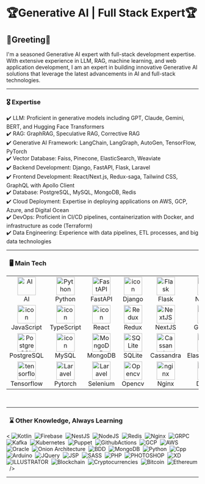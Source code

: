 # 🏆Generative AI | Full Stack Expert🏆

## 🎉Greeting🎉
I'm a seasoned Generative AI expert with full-stack development expertise.
With extensive experience in LLM, RAG, machine learning, and web application development, I am an expert in building innovative Generative AI solutions that leverage the latest advancements in AI and full-stack technologies.

<hr/>

### 🎖️ Expertise
✔️ LLM: Proficient in generative models including GPT, Claude, Gemini, BERT, and Hugging Face Transformers<br>
✔️ RAG: GraphRAG, Speculative RAG, Corrective RAG<br>
✔️ Generative AI Framework: LangChain, LangGraph, AutoGen, TensorFlow, PyTorch<br>
✔️ Vector Database: Faiss, Pinecone, ElasticSearch, Weaviate<br>
✔️ Backend Development: Django, FastAPI, Flask, Laravel<br>
✔️ Frontend Development: React/Next.js, Redux-saga, Tailwind CSS, GraphQL with Apollo Client<br>
✔️ Database: PostgreSQL, MySQL, MongoDB, Redis<br>
✔️ Cloud Deployment: Expertise in deploying applications on AWS, GCP, Azure, and Digital Ocean<br>
✔️ DevOps: Proficient in CI/CD pipelines, containerization with Docker, and infrastructure as code (Terraform)<br>
✔️ Data Engineering: Experience with data pipelines, ETL processes, and big data technologies<br>

<hr/>

### &nbsp; 🖥️ Main Tech  

<table align="center">
    <tr>
        <td align="center" width="96">
            <img src="https://skillicons.dev/icons?i=ai" width="48" height="48" alt="AI"/>
            <br>AI
        </td>
        <td align="center" width="96">
            <img src="https://skillicons.dev/icons?i=python" width="48" height="48" alt="Python"/>
            <br>Python
        </td>
        <td align="center" width="96">
            <img src="https://skillicons.dev/icons?i=fastapi" width="48" height="48" alt="FastAPI"/>
            <br>FastAPI
        </td>
        <td align="center" width="96">
            <a href="#macropower-tech">
                <img src="https://techstack-generator.vercel.app/django-icon.svg" alt="icon" width="48" height="48"/>
            </a>
            <br>Django
        </td>
        <td align="center" width="96">
            <img src="https://skillicons.dev/icons?i=flask" width="48" height="48" alt="Flask"/>
            <br>Flask
        </td>
        <td align="center" width="96">
            <img src="https://skillicons.dev/icons?i=nodejs" width="48" height="48" alt="NodeJS"/>
            <br>NodeJS
        </td>
        <td align="center" width="96">
            <img src="https://skillicons.dev/icons?i=express" width="48" height="48" alt="Express"/>
            <br>Express
        </td>
        <td align="center" width="96">
            <img src="https://skillicons.dev/icons?i=nestjs" width="48" height="48" alt="Nestjs"/>
            <br>NestJS
        </td>
        <td align="center" width="96">
            <img src="https://skillicons.dev/icons?i=php" width="48" height="48" alt="PHP"/>
            <br>PHP
        </td>
        <td align="center" width="96">
            <img src="https://skillicons.dev/icons?i=laravel" width="48" height="48" alt="Laravel"/>
            <br>Laravel
        </td>
    </tr>
    <tr>
        <td align="center" width="96">
            <img src="https://techstack-generator.vercel.app/js-icon.svg" alt="icon" width="48" height="48"/>
            <br>JavaScript
        </td>
        <td align="center" width="96">
            <img src="https://techstack-generator.vercel.app/ts-icon.svg" alt="icon" width="48" height="48"/>
            <br>TypeScript
        </td>
        <td align="center" width="96">
            <img src="https://techstack-generator.vercel.app/react-icon.svg" alt="icon" width="48" height="48"/>
            <br>React
        </td>
        <td align="center" width="96">
            <img src="https://skillicons.dev/icons?i=redux" width="48" height="48" alt="Redux"/>
            <br>Redux
        </td>
        <td align="center" width="96">
            <img src="https://skillicons.dev/icons?i=nextjs" width="48" height="48" alt="NextJS"/>
            <br>NextJS
        </td>
        <td align="center" width="96">
            <img src="https://techstack-generator.vercel.app/graphql-icon.svg" width="48" height="48" alt="MySQL"/>
            <br>GraphQL
        </td>
        <td align="center" width="96">
            <img src="https://techstack-generator.vercel.app/sass-icon.svg" alt="icon" width="48" height="48"/>
            <br>Sass
        </td>
        <td align="center" width="96">
            <img src="https://skillicons.dev/icons?i=tailwind" width="48" height="48" alt="tailwind"/>
            <br>Tailwind
        </td>
        <td align="center" width="96">
            <img src="https://skillicons.dev/icons?i=materialui" width="48" height="48" alt="Materialui"/>
            <br>MaterialUI
        </td>
        <td align="center" width="96">
            <img src="https://techstack-generator.vercel.app/webpack-icon.svg" alt="icon" width="48" height="48"/>
            <br>Webpack
        </td>
    </tr>
    <tr>
        <td align="center" width="96">
            <img src="https://skillicons.dev/icons?i=postgres" width="48" height="48" alt="PostgreSQL"/>
            <br>PostgreSQL
        </td>
        <td align="center" width="96">
            <img src="https://techstack-generator.vercel.app/mysql-icon.svg" alt="icon" width="48" height="48"/>
            <br>MySQL
        </td>
        <td align="center" width="96">
            <img src="https://skillicons.dev/icons?i=mongodb" width="48" height="48" alt="MongoDB"/>
            <br>MongoDB
        </td>
        <td align="center" width="96">
            <img src="https://skillicons.dev/icons?i=sqlite" width="48" height="48" alt="SQLite"/>
            <br>SQLite
        </td>
        <td align="center" width="96">
            <img src="https://skillicons.dev/icons?i=cassandra" width="48" height="48" alt="Cassandra"/>
            <br>Cassandra
        </td>
        <td align="center" width="96">
            <img src="https://skillicons.dev/icons?i=elasticsearch" width="48" height="48" alt="ElasticSearch"/>
            <br>ElasticSearch
        </td>
        <td align="center" width="96">
            <img src="https://skillicons.dev/icons?i=firebase" width="48" height="48" alt="Firebase"/>
            <br>Firebase
        </td>
        <td align="center" width="96">
            <img src="https://skillicons.dev/icons?i=supabase" width="48" height="48" alt="Supabase"/>
            <br>Supabase
        </td>
        <td align="center" width="96">
            <img src="https://skillicons.dev/icons?i=rabbitmq" width="48" height="48" alt="RabbitMQ"/>
            <br>RabbitMQ
        </td>
        <td align="center" width="96">
            <img src="https://skillicons.dev/icons?i=redis" width="48" height="48" alt="Redis"/>
            <br>Redis
        </td>
    </tr>
    <tr>
        <td align="center" width="96">
            <img src="https://skillicons.dev/icons?i=tensorflow" width="48" height="48" alt="tensorflow"/>
            <br>Tensorflow
        </td>
        <td align="center" width="96">
            <img src="https://skillicons.dev/icons?i=pytorch" width="48" height="48" alt="Laravel"/>
            <br>Pytorch
        </td>
        <td align="center" width="96">
            <img src="https://skillicons.dev/icons?i=selenium" width="48" height="48" alt="Laravel"/>
            <br>Selenium
        </td>
        <td align="center" width="96">
            <img src="https://skillicons.dev/icons?i=opencv" width="48" height="48" alt="Opencv"/>
            <br>Opencv
        </td>
        <td align="center" width="96">
            <img src="https://techstack-generator.vercel.app/nginx-icon.svg" alt="nginx" width="48" height="48"/>
            <br>Nginx
        </td>
        <td align="center" width="96">
            <img src="https://techstack-generator.vercel.app/docker-icon.svg" alt="icon" width="48" height="48"/>
            <br>Docker
        </td>
        <td align="center" width="96">
            <img src="https://techstack-generator.vercel.app/kubernetes-icon.svg" alt="icon" width="48" height="48"/>
            <br>Kubernetes
        </td>
        <td align="center" width="96">
            <img src="https://techstack-generator.vercel.app/aws-icon.svg" alt="icon" width="48" height="48"/>
            <br>AWS
        </td>
        <td align="center" width="96">
            <img src="https://skillicons.dev/icons?i=azure" width="48" height="48" alt="Azure"/>
            <br>Azure
        </td>
        <td align="center" width="96">
            <img src="https://skillicons.dev/icons?i=gcp" width="48" height="48" alt="GCP"/>
            <br>GCP
        </td>
    </tr>
</table>

<br>
<hr/>

### &nbsp; ⌛ Other Knowledge, Always Learning
<
    ![Kotlin](https://img.shields.io/badge/KOTLIN-0095D5.svg?&style=flat&logo=kotlin&logoColor=white)&nbsp;
    ![Firebase](https://img.shields.io/badge/FIREBASE-FFCA28.svg?&style=flat&logo=firebase&logoColor=black)&nbsp;
    ![NestJS](https://img.shields.io/badge/NESTJS-E0234E.svg?&style=flat&logo=nestjs&logoColor=white)&nbsp;
    ![NodeJS](https://img.shields.io/badge/NODEJS-339933.svg?&style=flat&logo=node.js&logoColor=white)&nbsp;
    ![Redis](https://img.shields.io/badge/REDIS-DC382D.svg?&style=flat&logo=redis&logoColor=white)&nbsp;
    ![Nginx](https://img.shields.io/badge/NGINX-269539.svg?&style=flat&logo=nginx&logoColor=white)&nbsp;
    ![GRPC](https://img.shields.io/badge/GRPC-4285F4.svg?&style=flat&logo=google&logoColor=white)&nbsp;
    ![Kafka](https://img.shields.io/badge/APACHA%20KAFKA-231F20.svg?&style=flat&logo=apache-kafka&logoColor=white)&nbsp;
    ![Kubernetes](https://img.shields.io/badge/KUBERNETES-326CE5.svg?&style=flat&logo=kubernetes&logoColor=white)&nbsp;
    ![Puppet](https://img.shields.io/badge/PUPPET-FFAE1A.svg?&style=flat&logo=puppet&logoColor=black)&nbsp;
    ![GithubActions](https://img.shields.io/badge/GITHUB%20ACTIONS-2088FF.svg?&style=flat&logo=github-actions&logoColor=white)&nbsp;
    ![GCP](https://img.shields.io/badge/GOOGLE%20CLOUD%20PLATAFORM-4285F4.svg?&style=flat&logo=google-cloud&logoColor=white)&nbsp;
    ![AWS](https://img.shields.io/badge/AMAZON%20AWS-232F3E.svg?&style=flat&logo=amazon-aws&logoColor=white)&nbsp;
    ![Oracle](https://img.shields.io/badge/ORACLE-F80000.svg?&style=flat&logo=oracle&logoColor=white)&nbsp;
    ![Onion Architecture](https://img.shields.io/badge/ONION%20ARCHITECTURE-A81C7D.svg?&style=flat&logoColor=white)&nbsp;
    ![BDD](https://img.shields.io/badge/BEHAVIOR%20DD-4479A1.svg?&style=flat&logo=bdd&logoColor=white)&nbsp;
    ![MongoDB](https://img.shields.io/badge/MONGODB-47A248.svg?&style=flat&logo=mongodb&logoColor=white)&nbsp;
    ![Python](https://img.shields.io/badge/PYTHON-3776AB.svg?&style=flat&logo=python&logoColor=white)&nbsp;
    ![Cpp](https://img.shields.io/badge/C++-00599C.svg?&style=flat&logo=c%2B%2B&logoColor=white)&nbsp;
    ![Arduino](https://img.shields.io/badge/ARDUINO-00979D.svg?&style=flat&logo=arduino&logoColor=white)&nbsp;
    ![JQuery](https://img.shields.io/badge/JQUERY-0769AD.svg?&style=flat&logo=jquery&logoColor=white)&nbsp;
    ![JSP](https://img.shields.io/badge/JSP-323330.svg?&style=flat&logo=eclipse&logoColor=white)&nbsp;
    ![SASS](https://img.shields.io/badge/SASS-CC6699.svg?&style=flat&logo=sass&logoColor=white)&nbsp;
    ![PHP](https://img.shields.io/badge/PHP-777BB4.svg?&style=flat&logo=php&logoColor=white)&nbsp;
    ![PHOTOSHOP](https://img.shields.io/badge/PHOTOSHOP-31A8FF.svg?&style=flat&logo=adobe-photoshop&logoColor=white)&nbsp;
    ![XD](https://img.shields.io/badge/XD-FFC0CB.svg?&style=flat&logo=adobe-xd&logoColor=black)&nbsp;
    ![ILLUSTRATOR](https://img.shields.io/badge/ILLUSTRATOR-FFAE1A.svg?&style=flat&logo=adobe-illustrator&logoColor=black)&nbsp;
    ![Blockchain](https://img.shields.io/badge/BLOCKCHAIN-121D33.svg?&style=flat&logo=blockchain-dot-com&logoColor=white)&nbsp;
    ![Cryptocurrencies](https://img.shields.io/badge/CRYPTOCURRENCY-00979D.svg?&style=flat&logo=cryptocurrency&logoColor=black)&nbsp;
    ![Bitcoin](https://img.shields.io/badge/BITCOIN-0769AD.svg?&style=flat&logo=bitcoin&logoColor=black)&nbsp;
    ![Ethereum](https://img.shields.io/badge/ETHEREUM-3C3C3D.svg?&style=flat&logo=ethereum&logoColor=white)&nbsp;
/>
<br>
<hr/>
